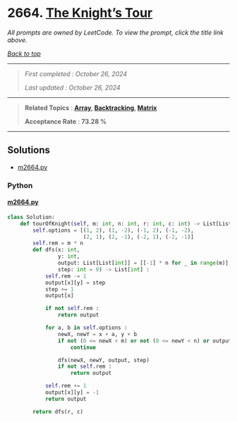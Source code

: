 # 2664. [The Knight’s Tour](<https://leetcode.com/problems/the-knights-tour>)

*All prompts are owned by LeetCode. To view the prompt, click the title link above.*

*[Back to top](<../README.md>)*

------

> *First completed : October 26, 2024*
>
> *Last updated : October 26, 2024*

------

> **Related Topics** : **[Array](<by_topic/Array.md>), [Backtracking](<by_topic/Backtracking.md>), [Matrix](<by_topic/Matrix.md>)**
>
> **Acceptance Rate** : **73.28 %**

------

## Solutions

- [m2664.py](<../my-submissions/m2664.py>)
### Python
#### [m2664.py](<../my-submissions/m2664.py>)
```Python
class Solution:
    def tourOfKnight(self, m: int, n: int, r: int, c: int) -> List[List[int]]:
        self.options = [(1, 2), (1, -2), (-1, 2), (-1, -2),
                        (2, 1), (2, -1), (-2, 1), (-2, -1)]
        self.rem = m * n
        def dfs(x: int,
                y: int,
                output: List[List[int]] = [[-1] * n for _ in range(m)],
                step: int = 0) -> List[int] :
            self.rem -= 1
            output[x][y] = step
            step += 1
            output[x]

            if not self.rem :
                return output

            for a, b in self.options :
                newX, newY = x + a, y + b
                if not (0 <= newX < m) or not (0 <= newY < n) or output[newX][newY] != -1 :
                    continue

                dfs(newX, newY, output, step)
                if not self.rem :
                    return output

            self.rem += 1
            output[x][y] = -1
            return output

        return dfs(r, c)

```

